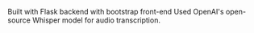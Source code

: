 Built with Flask backend with bootstrap front-end
Used OpenAI's open-source Whisper model for audio transcription.
